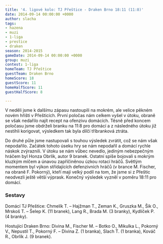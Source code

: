 ```yaml
---
title: '4. ligové kolo: TJ Přeštice - Draken Brno 18:11 (11:8)'
date: 2014-09-14 00:00:00 +0000
author: slacha
tags:
- hazena
- muzi
- 1-liga
- prestice
- draken
season: 2014-2015
gameDate: 2014-09-14 00:00:00 +0000
group: muzi
contest: 1-liga
homeTeam: TJ Přeštice
guestTeam: Draken Brno
homeScore: 18
guestScore: 11
homeHalfScore: 11
guestHalfScore: 8

---
```

V neděli jsme k dalšímu zápasu nastoupili na mokrém, ale velice pěkném novém hřišti v Přešticích. První poločas nám celkem vyšel v útoku, obraně se však nedařilo najít recept na ofenzivu domácích. Těsně před koncem poločasu jsme obdrželi branku na 11:8 pro domácí a z následného útoku již nestihli korigovat, výsledkem tak byla dílčí tříbranková ztráta.

Do druhé půle jsme nastupovali s touhou výsledek zvrátit, což se nám však nepodařilo. Začátek tohoto úseku hry se nám nepodařil a domácí rychle náskok zvýraznili. V útoku se nám vůbec nevedlo, jediným nebezpečným hráčem byl Honza Obrlík, autor 9 branek. Ostatní spíše bojovali s mokrým kluzkým míčem a únavou zapříčiněnou úzkou rotací hráčů. Světlým momentem byl výkon střídajících defenzivních hráčů (v brance M. Fischer, na obraně F. Pokorný), kteří mají velký podíl na tom, že jsme si z Přeštic neodvezli ještě větší výprask. Konečný výsledek vyzněl v poměru 18:11 pro domácí.

### Sestavy 

Domácí TJ Přeštice: Chmelík T. – Hajžman T., Zeman K., Gruszka M., Šik O., Mrskoš T. – Šelep K. (11 branek), Lang R., Brada M. (3 branky), Kydlíček P. (4 branky).

Hostující Draken Brno: Divina M., Fischer M. – Botko O., Mikulka L., Pokorný V., Nepustil T., Pokorný F. – Divina Z. (1 branka), Slach T. (1 branka), Kováč R., Obrlík J. (9 branek).
